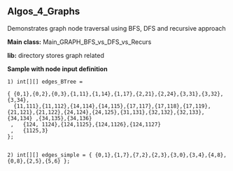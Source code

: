 ## Algos_4_Graphs

Demonstrates graph node traversal using BFS, DFS and recursive approach

**Main class:**  Main_GRAPH_BFS_vs_DFS_vs_Recurs

**lib:**     directory stores graph related    


**Sample with node input definition**


    1) int[][] edges_BTree =
     
    { {0,1},{0,2},{0,3},{1,11},{1,14},{1,17},{2,21},{2,24},{3,31},{3,32},{3,34},
      {11,111},{11,112},{14,114},{14,115},{17,117},{17,118},{17,119},{21,121},{21,122},{24,124},{24,125},{31,131},{32,132},{32,133},{34,134} ,{34,135},{34,136}
     ,   {124, 1124},{124,1125},{124,1126},{124,1127}
     ,   {1125,3}
    };
    
    
    2) int[][] edges_simple = { {0,1},{1,7},{7,2},{2,3},{3,0},{3,4},{4,8},{0,8},{2,5},{5,6} };
